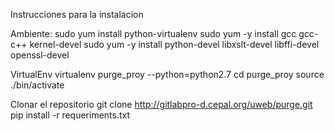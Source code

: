 
Instrucciones para la instalacion


Ambiente: 
sudo yum install python-virtualenv
sudo yum -y install gcc gcc-c++ kernel-devel
sudo yum -y install python-devel libxslt-devel libffi-devel openssl-devel

VirtualEnv
virtualenv purge_proy --python=python2.7
cd purge_proy
source ./bin/activate

Clonar el repositorio
git clone http://gitlabpro-d.cepal.org/uweb/purge.git <nombre-directorio>
pip install -r requeriments.txt

